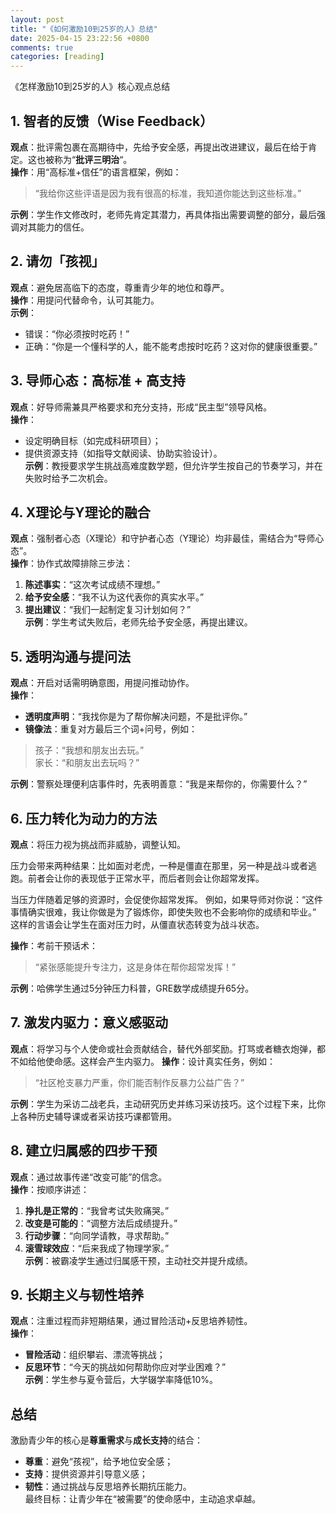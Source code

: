 ```yaml
---
layout: post
title: "《如何激励10到25岁的人》总结"
date: 2025-04-15 23:22:56 +0800
comments: true
categories: [reading]
---
```


<!-- more -->


《怎样激励10到25岁的人》核心观点总结

## 1. **智者的反馈（Wise Feedback）**  
**观点**：批评需包裹在高期待中，先给予安全感，再提出改进建议，最后在给于肯定。这也被称为“**批评三明治**“。  
**操作**：用“高标准+信任”的语言框架，例如：  
> “我给你这些评语是因为我有很高的标准，我知道你能达到这些标准。”  

**示例**：学生作文修改时，老师先肯定其潜力，再具体指出需要调整的部分，最后强调对其能力的信任。

## 2. **请勿「孩视」**  
**观点**：避免居高临下的态度，尊重青少年的地位和尊严。  
**操作**：用提问代替命令，认可其能力。  
**示例**：  
- 错误：“你必须按时吃药！”  
- 正确：“你是一个懂科学的人，能不能考虑按时吃药？这对你的健康很重要。”

## 3. **导师心态：高标准 + 高支持**  
**观点**：好导师需兼具严格要求和充分支持，形成“民主型”领导风格。  
**操作**：  
- 设定明确目标（如完成科研项目）；  
- 提供资源支持（如指导文献阅读、协助实验设计）。  
**示例**：教授要求学生挑战高难度数学题，但允许学生按自己的节奏学习，并在失败时给予二次机会。

## 4. **X理论与Y理论的融合**  
**观点**：强制者心态（X理论）和守护者心态（Y理论）均非最佳，需结合为“导师心态”。  
**操作**：协作式故障排除三步法：  
1. **陈述事实**：“这次考试成绩不理想。”  
2. **给予安全感**：“我不认为这代表你的真实水平。”  
3. **提出建议**：“我们一起制定复习计划如何？”  
**示例**：学生考试失败后，老师先给予安全感，再提出建议。

## 5. **透明沟通与提问法**  
**观点**：开启对话需明确意图，用提问推动协作。  
**操作**：  
- **透明度声明**：“我找你是为了帮你解决问题，不是批评你。”  
- **镜像法**：重复对方最后三个词+问号，例如：  
> 孩子：“我想和朋友出去玩。”  
> 家长：“和朋友出去玩吗？”  

**示例**：警察处理便利店事件时，先表明善意：“我是来帮你的，你需要什么？”

## 6. **压力转化为动力的方法**  
**观点**：将压力视为挑战而非威胁，调整认知。

压力会带来两种结果：比如面对老虎，一种是僵直在那里，另一种是战斗或者逃跑。前者会让你的表现低于正常水平，而后者则会让你超常发挥。

当压力伴随着足够的资源时，会促使你超常发挥。
例如，如果导师对你说：“这件事情确实很难，我让你做是为了锻炼你，即使失败也不会影响你的成绩和毕业。” 这样的言语会让学生在面对压力时，从僵直状态转变为战斗状态。

**操作**：考前干预话术：  
> “紧张感能提升专注力，这是身体在帮你超常发挥！”  

**示例**：哈佛学生通过5分钟压力科普，GRE数学成绩提升65分。

## 7. **激发内驱力：意义感驱动**  
**观点**：将学习与个人使命或社会贡献结合，替代外部奖励。打骂或者糖衣炮弹，都不如给他使命感。这样会产生内驱力。
**操作**：设计真实任务，例如：  
> “社区枪支暴力严重，你们能否制作反暴力公益广告？”  

**示例**：学生为采访二战老兵，主动研究历史并练习采访技巧。这个过程下来，比你上各种历史辅导课或者采访技巧课都管用。

## 8. **建立归属感的四步干预**  
**观点**：通过故事传递“改变可能”的信念。  
**操作**：按顺序讲述：  
1. **挣扎是正常的**：“我曾考试失败痛哭。”  
2. **改变是可能的**：“调整方法后成绩提升。”  
3. **行动步骤**：“向同学请教，寻求帮助。”  
4. **滚雪球效应**：“后来我成了物理学家。”  
**示例**：被霸凌学生通过归属感干预，主动社交并提升成绩。

## 9. **长期主义与韧性培养**  
**观点**：注重过程而非短期结果，通过冒险活动+反思培养韧性。  
**操作**：  
- **冒险活动**：组织攀岩、漂流等挑战；  
- **反思环节**：“今天的挑战如何帮助你应对学业困难？”  
**示例**：学生参与夏令营后，大学辍学率降低10%。

## 总结  
激励青少年的核心是**尊重需求**与**成长支持**的结合：  
- **尊重**：避免“孩视”，给予地位安全感；  
- **支持**：提供资源并引导意义感；  
- **韧性**：通过挑战与反思培养长期抗压能力。  
最终目标：让青少年在“被需要”的使命感中，主动追求卓越。

